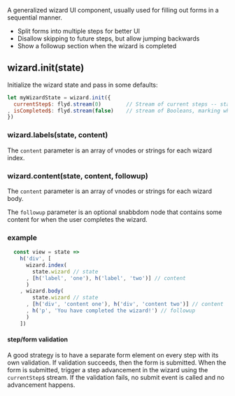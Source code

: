 A generalized wizard UI component, usually used for filling out forms in a sequential manner.

- Split forms into multiple steps for better UI
- Disallow skipping to future steps, but allow jumping backwards
- Show a followup section when the wizard is completed

## wizard.init(state)

Initialize the wizard state and pass in some defaults:

```js
let myWizardState = wizard.init({
  currentStep$: flyd.stream(0)        // Stream of current steps -- starts at 0
, isCompleted$: flyd.stream(false)    // stream of Booleans, marking whether the wizard is completed
})
```

### wizard.labels(state, content)

The `content` parameter is an array of vnodes or strings for each wizard index. 

### wizard.content(state, content, followup)

The `content` parameter is an array of vnodes or strings for each wizard body. 

The `followup` parameter is an optional snabbdom node that contains some content for when the user completes the wizard.

### example

```js
  const view = state =>
    h('div', [
      wizard.index(
        state.wizard // state
      , [h('label', 'one'), h('label', 'two')] // content
      )
    , wizard.body(
        state.wizard // state
      , [h('div', 'content one'), h('div', 'content two')] // content
      , h('p', 'You have completed the wizard!') // followup
      )
    ])
```

#### step/form validation

A good strategy is to have a separate form element on every step with its own validation. If validation succeeds, then the form is submitted. When the form is submitted, trigger a step advancement in the wizard using the `currentStep$` stream. If the validation fails, no submit event is called and no advancement happens.

